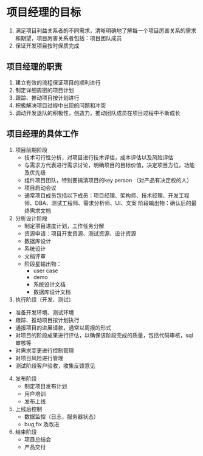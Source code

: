# 项目经理的目标
1. 满足项目利益关系者的不同需求，清晰明确地了解每一个项目厉害关系的需求和期望，项目厉害关系者包括：项目团队成员
2. 保证开发项目按时保质完成

## 项目经理的职责
1. 建立有效的流程保证项目的顺利进行
2. 制定详细周密的项目计划
3. 跟踪、推动项目按计划进行
4. 积极解决项目过程中出现的问题和冲突
5. 调动开发退队的积极性，创造力，推动团队成员在项目过程中不断成长

## 项目经理的具体工作
1. 项目前期阶段
   * 技术可行性分析，对项目进行技术评估，成本评估以及风险评估
   * 与需求方代表进行需求讨论，明确项目的目标价值，决定项目方位，功能及优先级
   * 组件项目团队，特别要搞清项目的key person （对产品有决定权的人）
   * 项目启动会议
   * 通常项目成员包括以下成员：项目经理、架构师、技术经理、开发工程师、DBA、测试工程师、需求分析师、UI、文案
   阶段输出物：确认后的最终需求文档
2. 分析设计阶段
   * 制定项目进度计划，工作任务分解
   * 资源申请：项目开发资源、测试资源、设计资源
   * 数据库设计
   * 系统设计
   * 文档评审
   * 阶段星输出物：
     * user case
     * demo
     * 系统设计文档
     * 数据库设计文档
 3. 执行阶段（开发、测试）
   * 准备开发环境、测试环境
   * 跟踪、推动项目按计划执行
   * 通报项目的进展请款，通常以周报的形式
   * 对项目的阶段成果进行评估，以确保该阶段完成的质量，包括代码审核，sql 审核等
   * 对需求变更进行控制管理
   * 对项目风险进行管理
   * 测试阶段客户验收，收集反馈意见
4. 发布阶段
   * 制定项目发布计划
   * 用户培训
   * 发布上线
5. 上线后控制
   * 数据监控（日志，服务器状态）
   * bug,fix 及改进
6. 结束阶段
   * 项目总结会
   * 产品交付
